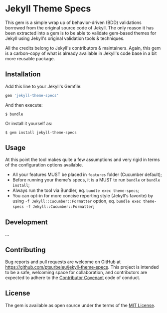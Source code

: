 # Jekyll Theme Specs

This gem is a simple wrap up of behavior-driven (BDD) validations borrowed from the original
source code of Jekyll. The only reason it has been extracted into a gem is to be able to validate
gem-based themes for Jekyll using Jekyll's original validation tools & techniques.

All the credits belong to Jekyll's contributors & maintainers. Again, this gem is a
carbon-copy of what is already available in Jekyll's code base in a bit more reusable package.

## Installation

Add this line to your Jekyll's Gemfile:

```ruby
gem 'jekyll-theme-specs'
```

And then execute:

    $ bundle

Or install it yourself as:

    $ gem install jekyll-theme-specs

## Usage

At this point the tool makes quite a few assumptions and very rigid in terms of the configuration options available.

- All your features MUST be placed in `features` folder (Cucumber default);
- Before running your theme's specs, it is a MUST to run `bundle` or `bundle install`;
- Always run the tool via Bundler, eq. `bundle exec theme-specs`;
- You can opt-in for more concise reporting style (Jekyll's favorite) by using `-f Jekyll::Cucumber::Formatter` option, eq. `bundle exec theme-specs -f Jekyll::Cucumber::Formatter`;

## Development

...

## Contributing

Bug reports and pull requests are welcome on GitHub at https://github.com/ptsurbeleu/jekyll-theme-specs. This project is intended to be a safe, welcoming space for collaboration, and contributors are expected to adhere to the [Contributor Covenant](http://contributor-covenant.org) code of conduct.


## License

The gem is available as open source under the terms of the [MIT License](http://opensource.org/licenses/MIT).